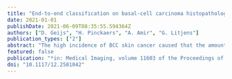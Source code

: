 ```yaml
---
title: "End-to-end classification on basal-cell carcinoma histopathology whole-slides images"
date: 2021-01-01
publishDate: 2021-06-09T08:35:55.594364Z
authors: ["D. Geijs", "H. Pinckaers", "A. Amir", "G. Litjens"]
publication_types: ["2"]
abstract: "The high incidence of BCC skin cancer caused that the amount of work for pathologists has risen to unprecedented levels. Acquiring outlined annotations for training deep learning models classifying BCC is often tedious and time consuming. End-to-end learning provides relief in labelling data by using a single label to predict an clinical outcome. We compared multiple-instance-learning (MIL) and a streaming performance for detecting BCC in 420 slides collected from 72 BCC positive patients. This resulted in an ROC with AUC of 0.96 and 0.98 for respectively streaming and MIL. Saliency and probability maps showed that both methods were capable of classifying classifying BCC in an end-to-end way with single labels."
featured: false
publication: "*in: Medical Imaging, volume 11603 of the Proceedings of the SPIE*"
doi: "10.1117/12.2581042"
---
```


